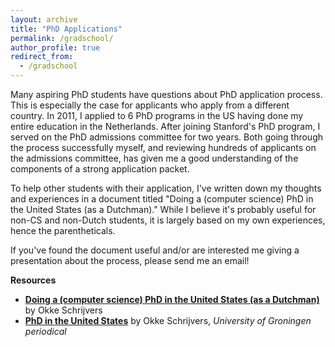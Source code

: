 ```yaml
---
layout: archive
title: "PhD Applications"
permalink: /gradschool/
author_profile: true
redirect_from:
  - /gradschool
---
```


Many aspiring PhD students have questions about PhD application process. This is especially the case for applicants who apply from a different country. In 2011, I applied to 6 PhD programs in the US having done my entire education in the Netherlands. After joining Stanford's PhD program, I served on the PhD admissions committee for two years. Both going through the process successfully myself, and reviewing hundreds of applicants on the admissions committee, has given me a good understanding of the components of a strong application packet.

To help other students with their application, I've written down my thoughts and experiences in a document titled "Doing a (computer science) PhD in the United States (as a Dutchman)." While I believe it's probably useful for non-CS and non-Dutch students, it is largely based on my own experiences, hence the parentheticals.

If you've found the document useful and/or are interested me giving a presentation about the process, please send me an email!

**Resources**
* [**Doing a (computer science) PhD in the United States (as a Dutchman)**](http://okke-academic.github.io/files/usphd.pdf) by Okke Schrijvers
* [**PhD in the United States**](http://okke-academic.github.io/files/SIHB.pdf) by Okke Schrijvers, *University of Groningen periodical*
